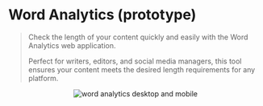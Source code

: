 ﻿# Word Analytics (prototype)

> Check the length of your content quickly and easily with the Word Analytics web application.
> 
> Perfect for writers, editors, and social media managers, this tool ensures your content meets the desired length requirements for any platform.

<p align="center">
  <img src="https://github.com/vladfreishmidt/word_analytics_prototype/assets/34311507/f8e753b0-23c0-4495-a869-7d9af98da26b" alt="word analytics desktop and mobile" />
</p>


